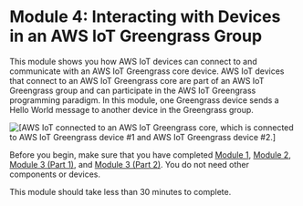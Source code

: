 # Module 4: Interacting with Devices in an AWS IoT Greengrass Group<a name="module4"></a>

This module shows you how AWS IoT devices can connect to and communicate with an AWS IoT Greengrass core device\. AWS IoT devices that connect to an AWS IoT Greengrass core are part of an AWS IoT Greengrass group and can participate in the AWS IoT Greengrass programming paradigm\. In this module, one Greengrass device sends a Hello World message to another device in the Greengrass group\.

![\[AWS IoT connected to an AWS IoT Greengrass core, which is connected to AWS IoT Greengrass device #1 and AWS IoT Greengrass device #2.\]](http://docs.aws.amazon.com/greengrass/latest/developerguide/images/gg-get-started-065.5.png)

Before you begin, make sure that you have completed [Module 1](module1.md), [Module 2](module2.md), [Module 3 \(Part 1\)](module3-I.md), and [Module 3 \(Part 2\)](module3-II.md)\. You do not need other components or devices\.

This module should take less than 30 minutes to complete\.